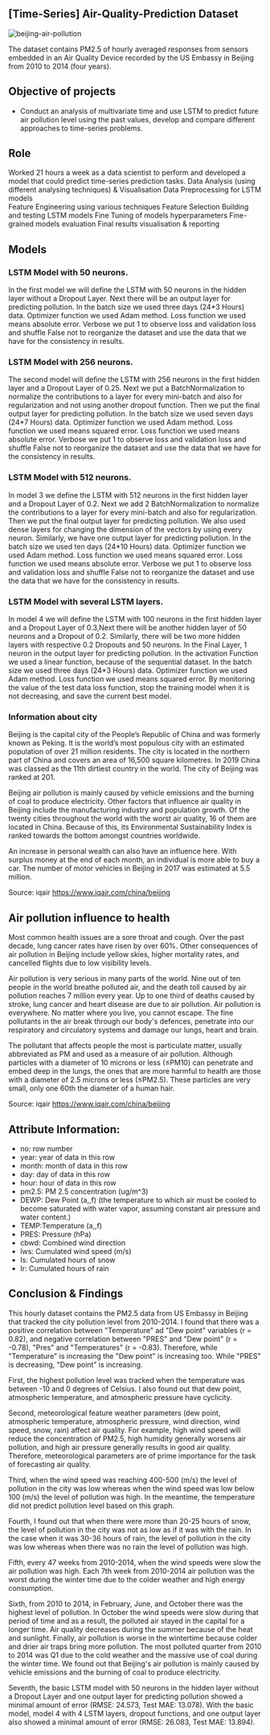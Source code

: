 ## [Time-Series] Air-Quality-Prediction Dataset
![beijing-air-pollution](https://user-images.githubusercontent.com/127029668/222965243-f963b139-091a-42bd-b9f2-84ccfa152eef.jpg)

The dataset contains PM2.5 of hourly averaged responses from sensors embedded in an Air Quality Device recorded by the US Embassy in Beijing from 2010 to 2014 (four years).

## Objective of projects
- Conduct an analysis of multivariate time and use LSTM to predict future air pollution level using the past values, develop and compare different approaches to time-series problems.

## Role
Worked 21 hours a week as a data scientist to perform and developed a model that could predict time-series prediction tasks.
Data Analysis (using different analysing techniques) & Visualisation
Data Preprocessing for LSTM models  
Feature Engineering using various techniques 
Feature Selection 
Building and testing LSTM models
Fine Tuning of models hyperparameters 
Fine-grained models evaluation
Final results visualisation & reporting  

## Models 

### LSTM Model with 50 neurons.

In the first model we will define the LSTM with 50 neurons in the hidden layer without a Dropout Layer. Next there will be an output layer for predicting pollution. In the batch size we used three days (24*3 Hours) data. Optimizer function we used Adam method. Loss function we used means absolute error. Verbose we put 1 to observe loss and validation loss and shuffle False not to reorganize the dataset and use the data that we have for the consistency in results.

### LSTM Model with 256 neurons.

The second model will define the LSTM with 256 neurons in the first hidden layer and a Dropout Layer of 0.25. Next we put a BatchNormalization to normalize the contributions to a layer for every mini-batch and also for regularization and not using another dropout function. Then we put the final output layer for predicting pollution. In the batch size we used seven days (24*7 Hours) data. Optimizer function we used Adam method. Loss function we used means squared error. Loss function we used means absolute error. Verbose we put 1 to observe loss and validation loss and shuffle False not to reorganize the dataset and use the data that we have for the consistency in results. 

### LSTM Model with 512 neurons.

In model 3 we define the LSTM with 512 neurons in the first hidden layer and a Dropout Layer of 0.2. Next we add 2 BatchNormalization to normalize the contributions to a layer for every mini-batch and also for regularization. Then we put the final output layer for predicting pollution. We also used dense layers for changing the dimension of the vectors by using every neuron. Similarly, we have one output layer for predicting pollution. In the batch size we used ten days (24*10 Hours) data. Optimizer function we used Adam method. Loss function we used means squared error. Loss function we used means absolute error. Verbose we put 1 to observe loss and validation loss and shuffle False not to reorganize the dataset and use the data that we have for the consistency in results.    

### LSTM Model with several LSTM layers.

In model 4 we will define the LSTM with 100 neurons in the first hidden layer and a Dropout Layer of 0.3,Next there will be another hidden layer of 50 neurons and a Dropout of 0.2. Similarly, there will be two more hidden layers with respective 0.2 Dropouts and 50 neurons. In the Final Layer, 1 neuron in the output layer for predicting pollution. In the activation Function we used a linear function, because of the sequential dataset. In the batch size we used three days (24*3 Hours) data. Optimizer function we used Adam method. Loss function we used means squared error. By monitoring the value of the test data loss function, stop the training model when it is not decreasing, and save the current best model.

### Information about city 

Beijing is the capital city of the People’s Republic of China and was formerly known as Peking. It is the world’s most populous city with an estimated population of over 21 million residents. The city is located in the northern part of China and covers an area of 16,500 square kilometres. In 2019 China was classed as the 11th dirtiest country in the world. The city of Beijing was ranked at 201.

Beijing air pollution is mainly caused by vehicle emissions and the burning of coal to produce electricity. Other factors that influence air quality in Beijing include the manufacturing industry and population growth. Of the twenty cities throughout the world with the worst air quality, 16 of them are located in China. Because of this, its Environmental Sustainability Index is ranked towards the bottom amongst countries worldwide.

An increase in personal wealth can also have an influence here. With surplus money at the end of each month, an individual is more able to buy a car. The number of motor vehicles in Beijing in 2017 was estimated at 5.5 million.

Source: iqair https://www.iqair.com/china/beijing

## Air pollution influence to health

Most common health issues are a sore throat and cough. Over the past decade, lung cancer rates have risen by over 60%. Other consequences of air pollution in Beijing include yellow skies, higher mortality rates, and cancelled flights due to low visibility levels.

Air pollution is very serious in many parts of the world. Nine out of ten people in the world breathe polluted air, and the death toll caused by air pollution reaches 7 million every year. Up to one third of deaths caused by stroke, lung cancer and heart disease are due to air pollution. Air pollution is everywhere. No matter where you live, you cannot escape. The fine pollutants in the air break through our body's defences, penetrate into our respiratory and circulatory systems and damage our lungs, heart and brain.

The pollutant that affects people the most is particulate matter, usually abbreviated as PM and used as a measure of air pollution. Although particles with a diameter of 10 microns or less (≤PM10) can penetrate and embed deep in the lungs, the ones that are more harmful to health are those with a diameter of 2.5 microns or less (≤PM2.5). These particles are very small, only one 60th the diameter of a human hair.

Source: iqair https://www.iqair.com/china/beijing

## Attribute Information:
- no: row number
- year: year of data in this row
- month: month of data in this row
- day: day of data in this row
- hour: hour of data in this row
- pm2.5: PM 2.5 concentration (ug/m^3)
- DEWP: Dew Point (a,,f) (the temperature to which air must be cooled to become saturated with water vapor, assuming constant air pressure and water content.)
- TEMP:Temperature (a,,f)
- PRES: Pressure (hPa)
- cbwd: Combined wind direction
- lws: Cumulated wind speed (m/s)
- Is: Cumulated hours of snow
- Ir: Cumulated hours of rain

## Conclusion & Findings 

This hourly dataset contains the PM2.5 data from US Embassy in Beijing that tracked the city pollution level from 2010-2014. I found that there was a positive correlation between "Temperature" ad "Dew point" variables (r = 0.82), and negative correlation between "PRES" and "Dew point" (r = -0.78), "Pres" and "Temperatures" (r = -0.83). Therefore, while "Temperature" is increasing the "Dew point" is increasing too. While "PRES" is decreasing, "Dew point" is increasing.

First, the highest pollution level was tracked when the temperature was between -10 and 0 degrees of Celsius. I also found out that dew point, atmospheric temperature, and atmospheric pressure have cyclicity.

Second, meteorological feature weather parameters (dew point, atmospheric temperature, atmospheric pressure, wind direction, wind speed, snow, rain) affect air quality. For example, high wind speed will reduce the concentration of PM2.5, high humidity generally worsens air pollution, and high air pressure generally results in good air quality. Therefore, meteorological parameters are of prime importance for the task of forecasting air quality.

Third, when the wind speed was reaching 400-500 (m/s) the level of pollution in the city was low whereas when the wind speed was low below 100 (m/s) the level of pollution was high. In the meantime, the temperature did not predict pollution level based on this graph.

Fourth, I found out that when there were more than 20-25 hours of snow, the level of pollution in the city was not as low as if it was with the rain. In the case when it was 30-36 hours of rain, the level of pollution in the city was low whereas when there was no rain the level of pollution was high.

Fifth, every 47 weeks from 2010-2014, when the wind speeds were slow the air pollution was high. Each 7th week from 2010-2014 air pollution was the worst during the winter time due to the colder weather and high energy consumption.

Sixth, from 2010 to 2014, in February, June, and October there was the highest level of pollution. In October the wind speeds were slow during that period of time and as a result, the polluted air stayed in the capital for a longer time. Air quality decreases during the summer because of the heat and sunlight. Finally, air pollution is worse in the wintertime because colder and drier air traps bring more pollution. The most polluted quarter from 2010 to 2014 was Q1 due to the cold weather and the massive use of coal during the winter time. We found out that Beijing's air pollution is mainly caused by vehicle emissions and the burning of coal to produce electricity.

Seventh, the basic LSTM model with 50 neurons in the hidden layer without a Dropout Layer and one output layer for predicting pollution showed a minimal amount of error (RMSE: 24.573, Test MAE: 13.078). With the basic model, model 4 with 4 LSTM layers, dropout functions, and one output layer also showed a minimal amount of error (RMSE: 26.083, Test MAE: 13.894).
